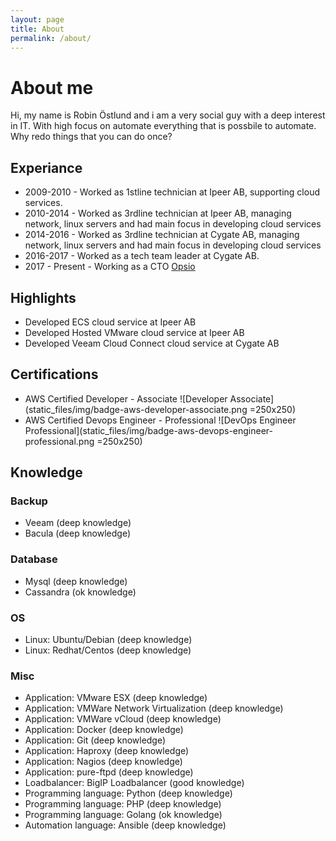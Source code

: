 ```yaml
---
layout: page
title: About
permalink: /about/
---
```


# About me
Hi, my name is Robin Östlund and i am a very social guy with a deep interest in IT. With high focus on automate everything that is possbile to automate. Why redo things that you can do once?

## Experiance
- 2009-2010 - Worked as 1stline technician at Ipeer AB, supporting cloud services.
- 2010-2014 - Worked as 3rdline technician at Ipeer AB, managing network, linux servers and had main focus in developing cloud services
- 2014-2016 - Worked as 3rdline technician at Cygate AB, managing network, linux servers and had main focus in developing cloud services
- 2016-2017 - Worked as a tech team leader at Cygate AB.
- 2017 - Present - Working as a CTO [Opsio](https://www.opsio.se)

## Highlights
- Developed ECS cloud service at Ipeer AB
- Developed Hosted VMware cloud service at Ipeer AB
- Developed Veeam Cloud Connect cloud service at Cygate AB

## Certifications
- AWS Certified Developer - Associate ![Developer Associate](static_files/img/badge-aws-developer-associate.png =250x250)
- AWS Certified Devops Engineer - Professional ![DevOps Engineer Professional](static_files/img/badge-aws-devops-engineer-professional.png =250x250)

## Knowledge

### Backup
- Veeam (deep knowledge)
- Bacula (deep knowledge)

### Database
- Mysql (deep knowledge)
- Cassandra (ok knowledge)

### OS
- Linux: Ubuntu/Debian (deep knowledge)
- Linux: Redhat/Centos (deep knowledge)

### Misc
- Application: VMware ESX (deep knowledge)
- Application: VMWare Network Virtualization (deep knowledge)
- Application: VMWare vCloud (deep knowledge)
- Application: Docker (deep knowledge)
- Application: Git (deep knowledge)
- Application: Haproxy (deep knowledge)
- Application: Nagios (deep knowledge)
- Application: pure-ftpd (deep knowledge)
- Loadbalancer: BigIP Loadbalancer (good knowledge)
- Programming language: Python (deep knowledge)
- Programming language: PHP (deep knowledge)
- Programming language: Golang (ok knowledge)
- Automation language: Ansible (deep knowledge)